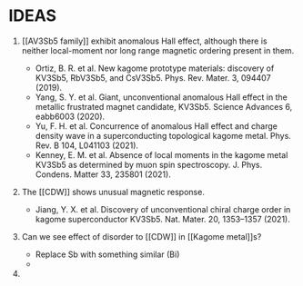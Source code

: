 # IDEAS
1. [[AV3Sb5 family]] exhibit anomalous Hall effect, although there is neither local-moment nor long range magnetic ordering present in them. 
	- Ortiz, B. R. et al. New kagome prototype materials: discovery of KV3Sb5, RbV3Sb5, and CsV3Sb5. Phys. Rev. Mater. 3, 094407 (2019).
	-  Yang, S. Y. et al. Giant, unconventional anomalous Hall effect in the metallic frustrated magnet candidate, KV3Sb5. Science Advances 6, eabb6003 (2020).
	-  Yu, F. H. et al. Concurrence of anomalous Hall effect and charge density wave in a superconducting topological kagome metal. Phys. Rev. B 104, L041103 (2021).
	- Kenney, E. M. et al. Absence of local moments in the kagome metal KV3Sb5 as determined by muon spin spectroscopy. J. Phys. Condens. Matter 33, 235801 (2021).

2. The [[CDW]] shows unusual magnetic response. 
	-  Jiang, Y. X. et al. Discovery of unconventional chiral charge order in kagome superconductor KV3Sb5. Nat. Mater. 20, 1353–1357 (2021).
3. Can we see effect of disorder to [[CDW]] in [[Kagome metal]]s?
	- Replace Sb with something similar (Bi)
	- 
4. 